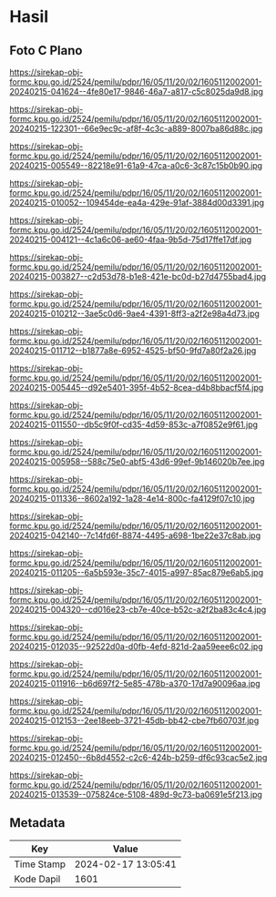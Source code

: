 # Hasil

## Foto C Plano

https://sirekap-obj-formc.kpu.go.id/2524/pemilu/pdpr/16/05/11/20/02/1605112002001-20240215-041624--4fe80e17-9846-46a7-a817-c5c8025da9d8.jpg

https://sirekap-obj-formc.kpu.go.id/2524/pemilu/pdpr/16/05/11/20/02/1605112002001-20240215-122301--66e9ec9c-af8f-4c3c-a889-8007ba86d88c.jpg

https://sirekap-obj-formc.kpu.go.id/2524/pemilu/pdpr/16/05/11/20/02/1605112002001-20240215-005549--82218e91-61a9-47ca-a0c6-3c87c15b0b90.jpg

https://sirekap-obj-formc.kpu.go.id/2524/pemilu/pdpr/16/05/11/20/02/1605112002001-20240215-010052--109454de-ea4a-429e-91af-3884d00d3391.jpg

https://sirekap-obj-formc.kpu.go.id/2524/pemilu/pdpr/16/05/11/20/02/1605112002001-20240215-004121--4c1a6c06-ae60-4faa-9b5d-75d17ffe17df.jpg

https://sirekap-obj-formc.kpu.go.id/2524/pemilu/pdpr/16/05/11/20/02/1605112002001-20240215-003827--c2d53d78-b1e8-421e-bc0d-b27d4755bad4.jpg

https://sirekap-obj-formc.kpu.go.id/2524/pemilu/pdpr/16/05/11/20/02/1605112002001-20240215-010212--3ae5c0d6-9ae4-4391-8ff3-a2f2e98a4d73.jpg

https://sirekap-obj-formc.kpu.go.id/2524/pemilu/pdpr/16/05/11/20/02/1605112002001-20240215-011712--b1877a8e-6952-4525-bf50-9fd7a80f2a26.jpg

https://sirekap-obj-formc.kpu.go.id/2524/pemilu/pdpr/16/05/11/20/02/1605112002001-20240215-005445--d92e5401-395f-4b52-8cea-d4b8bbacf5f4.jpg

https://sirekap-obj-formc.kpu.go.id/2524/pemilu/pdpr/16/05/11/20/02/1605112002001-20240215-011550--db5c9f0f-cd35-4d59-853c-a7f0852e9f61.jpg

https://sirekap-obj-formc.kpu.go.id/2524/pemilu/pdpr/16/05/11/20/02/1605112002001-20240215-005958--588c75e0-abf5-43d6-99ef-9b146020b7ee.jpg

https://sirekap-obj-formc.kpu.go.id/2524/pemilu/pdpr/16/05/11/20/02/1605112002001-20240215-011336--8602a192-1a28-4e14-800c-fa4129f07c10.jpg

https://sirekap-obj-formc.kpu.go.id/2524/pemilu/pdpr/16/05/11/20/02/1605112002001-20240215-042140--7c14fd6f-8874-4495-a698-1be22e37c8ab.jpg

https://sirekap-obj-formc.kpu.go.id/2524/pemilu/pdpr/16/05/11/20/02/1605112002001-20240215-011205--6a5b593e-35c7-4015-a997-85ac879e6ab5.jpg

https://sirekap-obj-formc.kpu.go.id/2524/pemilu/pdpr/16/05/11/20/02/1605112002001-20240215-004320--cd016e23-cb7e-40ce-b52c-a2f2ba83c4c4.jpg

https://sirekap-obj-formc.kpu.go.id/2524/pemilu/pdpr/16/05/11/20/02/1605112002001-20240215-012035--92522d0a-d0fb-4efd-821d-2aa59eee6c02.jpg

https://sirekap-obj-formc.kpu.go.id/2524/pemilu/pdpr/16/05/11/20/02/1605112002001-20240215-011916--b6d697f2-5e85-478b-a370-17d7a90096aa.jpg

https://sirekap-obj-formc.kpu.go.id/2524/pemilu/pdpr/16/05/11/20/02/1605112002001-20240215-012153--2ee18eeb-3721-45db-bb42-cbe7fb60703f.jpg

https://sirekap-obj-formc.kpu.go.id/2524/pemilu/pdpr/16/05/11/20/02/1605112002001-20240215-012450--6b8d4552-c2c6-424b-b259-df6c93cac5e2.jpg

https://sirekap-obj-formc.kpu.go.id/2524/pemilu/pdpr/16/05/11/20/02/1605112002001-20240215-013539--075824ce-5108-489d-9c73-ba0691e5f213.jpg


## Metadata

| Key        | Value               |
| ---------- | ------------------- |
| Time Stamp | 2024-02-17 13:05:41 |
| Kode Dapil | 1601                |



